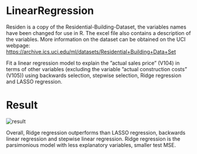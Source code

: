 # LinearRegression
Residen is a copy of the Residential-Building-Dataset, the variables names have been changed for use in R. The excel file also contains a description of the variables. More information on the dataset can be obtained on the UCI webpage: https://archive.ics.uci.edu/ml/datasets/Residential+Building+Data+Set 

 Fit a linear regression model to explain the ”actual sales price”
(V104) in terms of other variables (excluding the variable ”actual
construction costs” (V105)) using backwards selection, stepwise selection, Ridge regression and LASSO regression.

# Result
![result](https://user-images.githubusercontent.com/107531850/173973728-be6cdf7c-7298-4e92-b46b-0ccf1687e760.PNG)

Overall, Ridge regression outperforms than LASSO regression, backwards linear regression and stepwise linear regression. Ridge regression is the parsimonious model with less explanatory variables, smaller test MSE.
